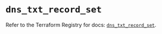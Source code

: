 # `dns_txt_record_set`

Refer to the Terraform Registry for docs: [`dns_txt_record_set`](https://registry.terraform.io/providers/hashicorp/dns/3.4.2/docs/resources/txt_record_set).
